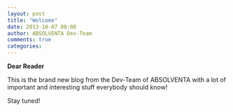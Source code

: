 ```yaml
---
layout: post
title: "Welcome"
date: 2013-10-07 08:00
author: ABSOLVENTA Dev-Team
comments: true
categories:
---
```


__Dear Reader__

This is the brand new blog from the Dev-Team of ABSOLVENTA with a lot of important and interesting stuff everybody should know!

Stay tuned!
